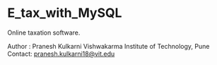 # E_tax_with_MySQL
Online taxation software.

Author : 
Pranesh Kulkarni
Vishwakarma Institute of Technology, Pune
Contact: pranesh.kulkarni18@vit.edu